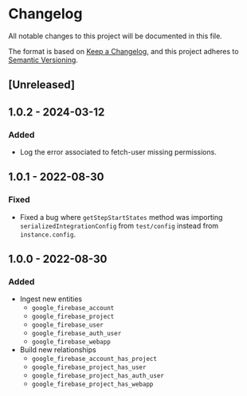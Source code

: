 # Changelog

All notable changes to this project will be documented in this file.

The format is based on [Keep a Changelog](https://keepachangelog.com/en/1.0.0/),
and this project adheres to
[Semantic Versioning](https://semver.org/spec/v2.0.0.html).

## [Unreleased]

## 1.0.2 - 2024-03-12

### Added

- Log the error associated to fetch-user missing permissions.

## 1.0.1 - 2022-08-30

### Fixed

- Fixed a bug where `getStepStartStates` method was importing
  `serializedIntegrationConfig` from `test/config` instead from
  `instance.config`.

## 1.0.0 - 2022-08-30

### Added

- Ingest new entities
  - `google_firebase_account`
  - `google_firebase_project`
  - `google_firebase_user`
  - `google_firebase_auth_user`
  - `google_firebase_webapp`
- Build new relationships
  - `google_firebase_account_has_project`
  - `google_firebase_project_has_user`
  - `google_firebase_project_has_auth_user`
  - `google_firebase_project_has_webapp`
